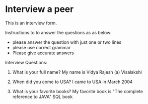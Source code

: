 
# Interview a peer #

This is an interview form.

Instructions to to answer the questions as as below:
* please answer the question with just one or two lines 
* please use correct grammar 
* Please give accurate answers

Interview Questions:

1. What is your full name?
My name is Vidya Rajesh (a) Visalakshi

2. When did you come to USA?
I came to USA in March 2004

3. What is your favorite books?
My favorite book is "The complete reference to JAVA"
SQL book

